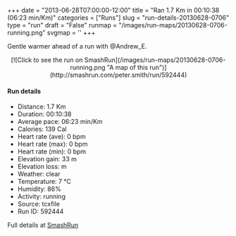 +++
date = "2013-06-28T07:00:00-12:00"
title = "Ran 1.7 Km in 00:10:38 (06:23 min/Km)"
categories = ["Runs"]
slug = "run-details-20130628-0706"
type = "run"
draft = "False"
runmap = "/images/run-maps/20130628-0706-running.png"
svgmap = '<polyline points="0 92, 1 91, 1 90, 2 89, 4 86, 4 85, 6 83, 7 83, 9 82, 11 82, 15 83, 19 86, 21 86, 21 85, 22 83, 23 82, 24 81, 25 80, 26 80, 27 79, 28 78, 29 77, 30 75, 30 73, 31 70, 33 68, 34 67, 34 66, 35 65, 36 64, 37 62, 37 61, 38 60, 40 59, 40 58, 41 57, 41 55, 43 54, 44 54, 46 52, 46 51, 48 51, 49 50, 50 49, 50 48, 51 47, 52 46, 55 44, 56 43, 57 42, 58 41, 59 40, 59 38, 60 37, 61 36, 63 34, 63 33, 65 32, 66 31, 67 31, 72 27, 73 26, 74 25, 75 24, 76 22, 77 22, 78 21, 80 20, 81 19, 83 17, 85 15, 86 15, 87 14, 88 13, 89 12, 90 11, 93 9, 94 8, 94 7, 96 8, 96 9, 97 10, 98 12, 99 13, 99 14, 100 14">'
+++

Gentle warmer ahead of a run with @Andrew_E. 

<!--more-->

<center>
[![Click to see the run on SmashRun](/images/run-maps/20130628-0706-running.png "A map of this run")](http://smashrun.com/peter.smith/run/592444)
</center>

#### Run details

* Distance: 1.7 Km
* Duration: 00:10:38
* Average pace: 06:23 min/Km
* Calories: 139 Cal
* Heart rate (ave): 0 bpm
* Heart rate (max): 0 bpm
* Heart rate (min): 0 bpm
* Elevation gain: 33 m
* Elevation loss:  m
* Weather: clear
* Temperature: 7 &deg;C
* Humidity: 86%
* Activity: running
* Source: tcxfile
* Run ID: 592444

Full details at [SmashRun](http://smashrun.com/peter.smith/run/592444)